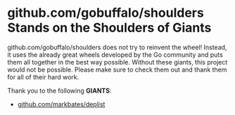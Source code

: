 # github.com/gobuffalo/shoulders Stands on the Shoulders of Giants

github.com/gobuffalo/shoulders does not try to reinvent the wheel! Instead, it uses the already great wheels developed by the Go community and puts them all together in the best way possible. Without these giants, this project would not be possible. Please make sure to check them out and thank them for all of their hard work.

Thank you to the following **GIANTS**:


* [github.com/markbates/deplist](https://godoc.org/github.com/markbates/deplist)
